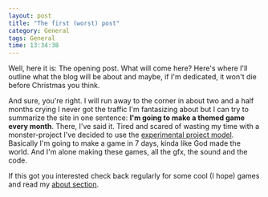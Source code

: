 ```yaml
---
layout: post
title: "The first (worst) post"
category: General
tags: General
time: 13:34:38
---
```

Well, here it is: The opening post. What will come here? Here's where I'll outline what the blog will be about and maybe, if I'm dedicated, it won't die before Christmas you think.

And sure, you're right. I will run away to the corner in about two and a half months crying I never got the traffic I'm fantasizing about but I can try to summarize the site in one sentence: **I'm going to make a themed game every month**. There, I've said it. Tired and scared of wasting my time with a monster-project I've decided to use the [experimental project model](http://www.gamasutra.com/features/20051026/gabler_01.shtml). Basically I'm going to make a game in 7 days, kinda like God made the world. And I'm alone making these games, all the gfx, the sound and the code.

If this got you interested check back regularly for some cool (I hope) games and read my [about section](/about/).


